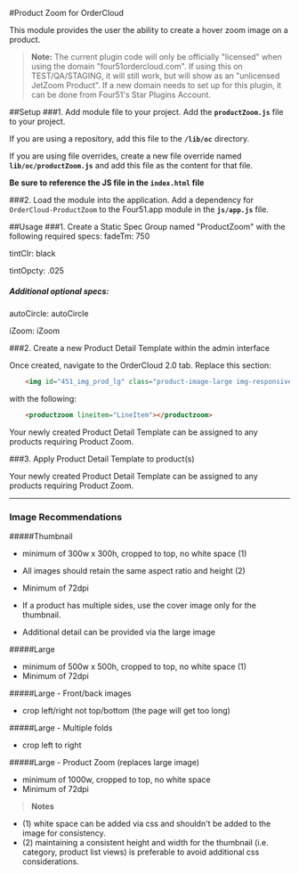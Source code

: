 #Product Zoom for OrderCloud

This module provides the user the ability to create a hover zoom image on a product.

>**Note:** The current plugin code will only be officially "licensed" when using the domain "four51ordercloud.com". If using this on TEST/QA/STAGING, it will still work, but will show as an "unlicensed JetZoom Product". If a new domain needs to set up for this plugin, it can be done from Four51's Star Plugins Account.

##Setup
###1. Add module file to your project.
Add the **`productZoom.js`** file to your project.

If you are using a repository, add this file to the **`/lib/oc`** directory.

If you are using file overrides, create a new file override named **`lib/oc/productZoom.js`** and add this file as the content for that file.

**Be sure to reference the JS file in the `index.html` file**

###2. Load the module into the application.
Add a dependency for `OrderCloud-ProductZoom` to the Four51.app module in the **`js/app.js`** file.

##Usage
###1. Create a Static Spec Group named "ProductZoom" with the following required specs:
fadeTm: 750

tintClr: black

tintOpcty: .025

##### Additional optional specs:

autoCircle: autoCircle 

iZoom: iZoom

###2. Create a new Product Detail Template within the admin interface

Once created, navigate to the OrderCloud 2.0 tab. Replace this section:

```html
    <img id="451_img_prod_lg" class="product-image-large img-responsive" ng-src="{{LineItem.Variant.PreviewUrl || LineItem.Variant.LargeImageUrl || LineItem.Product.LargeImageUrl}}" imageonload />
```

with the following:

```html
    <productzoom lineitem="LineItem"></productzoom>
```
Your newly created Product Detail Template can be assigned to any products requiring Product Zoom.

###3. Apply Product Detail Template to product(s)

Your newly created Product Detail Template can be assigned to any products requiring Product Zoom.

***
### Image Recommendations 

#####Thumbnail
* minimum of 300w x 300h, cropped to top, no white space (1)
* All images should retain the same aspect ratio and height (2)
* Minimum of 72dpi

* If a product has multiple sides, use the cover image only for the thumbnail.
* Additional detail can be provided via the large image

#####Large
* minimum of 500w x 500h, cropped to top, no white space (1)
* Minimum of 72dpi

#####Large - Front/back images 
* crop left/right not top/bottom (the page will get too long) 

#####Large - Multiple folds 
* crop left to right

#####Large - Product Zoom (replaces large image)
* minimum of 1000w, cropped to top, no white space
* Minimum of 72dpi

>**Notes**
* (1) white space can be added via css and shouldn't be added to the image for consistency. 
* (2) maintaining a consistent height and width for the thumbnail (i.e. category, product list views) is preferable to avoid additional css considerations. 

